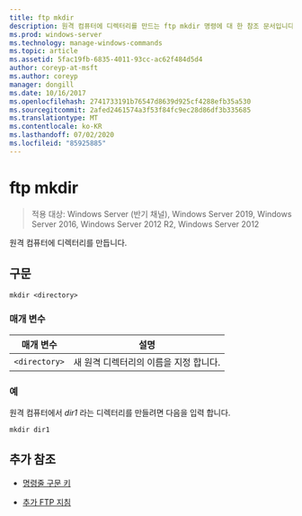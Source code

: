 ```yaml
---
title: ftp mkdir
description: 원격 컴퓨터에 디렉터리를 만드는 ftp mkdir 명령에 대 한 참조 문서입니다.
ms.prod: windows-server
ms.technology: manage-windows-commands
ms.topic: article
ms.assetid: 5fac19fb-6835-4011-93cc-ac62f484d5d4
author: coreyp-at-msft
ms.author: coreyp
manager: dongill
ms.date: 10/16/2017
ms.openlocfilehash: 2741733191b76547d8639d925cf4288efb35a530
ms.sourcegitcommit: 2afed2461574a3f53f84fc9ec28d86df3b335685
ms.translationtype: MT
ms.contentlocale: ko-KR
ms.lasthandoff: 07/02/2020
ms.locfileid: "85925885"
---
```

# <a name="ftp-mkdir"></a>ftp mkdir

> 적용 대상: Windows Server (반기 채널), Windows Server 2019, Windows Server 2016, Windows Server 2012 R2, Windows Server 2012

원격 컴퓨터에 디렉터리를 만듭니다.

## <a name="syntax"></a>구문

```
mkdir <directory>
```

### <a name="parameters"></a>매개 변수

| 매개 변수 | 설명 |
| --------- | ----------- |
| `<directory>` | 새 원격 디렉터리의 이름을 지정 합니다. |

### <a name="examples"></a>예

원격 컴퓨터에서 *dir1* 라는 디렉터리를 만들려면 다음을 입력 합니다.

```
mkdir dir1
```

## <a name="additional-references"></a>추가 참조

- [명령줄 구문 키](command-line-syntax-key.md)

- [추가 FTP 지침](https://docs.microsoft.com/previous-versions/orphan-topics/ws.10/cc756013(v=ws.10))
